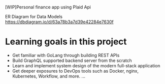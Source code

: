 [WIP]Personal finance app using Plaid Api

ER Diagram for Data Models
https://dbdiagram.io/d/63a78b3a7d39e42284e7630f

# Learning goals in this project

- Get familiar with GoLang through building REST APIs
- Build GraphQL supported backend server from the scratch
- Learn and implement system design of the modern full-stack application
- Get deeper exposures to DevOps tools such as Docker, nginx, Kubernetes, Workflow, and more.
...
